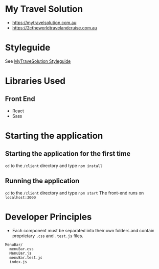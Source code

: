 # My Travel Solution

- https://mytravelsolution.com.au
- https://2ctheworldtravelandcruise.com.au

# Styleguide

See [MyTraveSolution Styleguide](./Styleguide.md)

# Libraries Used

## Front End

- React
- Sass

# Starting the application

## Starting the application for the first time

`cd` to the `/client` directory and type `npm install`

## Running the application

`cd` to the `/client` directory and type `npm start`
The front-end runs on `localhost:3000`

# Developer Principles

- Each component must be separated into their own folders and contain proprietary `.css` and `.test.js` files.

```
MenuBar/
  menuBar.css
  MenuBar.js
  menuBar.test.js
  index.js
```
